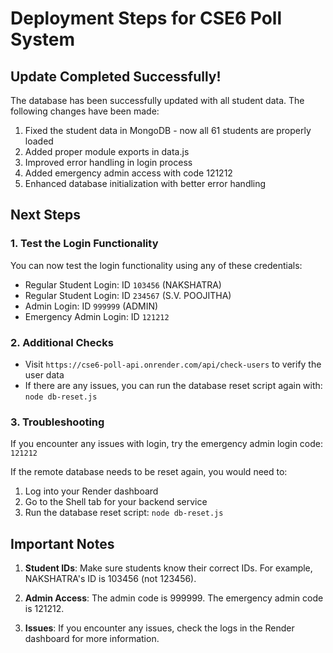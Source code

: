 # Deployment Steps for CSE6 Poll System

## Update Completed Successfully!

The database has been successfully updated with all student data. The following changes have been made:

1. Fixed the student data in MongoDB - now all 61 students are properly loaded
2. Added proper module exports in data.js
3. Improved error handling in login process
4. Added emergency admin access with code 121212
5. Enhanced database initialization with better error handling

## Next Steps

### 1. Test the Login Functionality

You can now test the login functionality using any of these credentials:

- Regular Student Login: ID `103456` (NAKSHATRA)
- Regular Student Login: ID `234567` (S.V. POOJITHA)
- Admin Login: ID `999999` (ADMIN)
- Emergency Admin Login: ID `121212`

### 2. Additional Checks

- Visit `https://cse6-poll-api.onrender.com/api/check-users` to verify the user data
- If there are any issues, you can run the database reset script again with: `node db-reset.js`

### 3. Troubleshooting

If you encounter any issues with login, try the emergency admin login code: `121212`

If the remote database needs to be reset again, you would need to:

1. Log into your Render dashboard
2. Go to the Shell tab for your backend service
3. Run the database reset script: `node db-reset.js`

## Important Notes

1. **Student IDs**: Make sure students know their correct IDs. For example, NAKSHATRA's ID is 103456 (not 123456).

2. **Admin Access**: The admin code is 999999. The emergency admin code is 121212.

3. **Issues**: If you encounter any issues, check the logs in the Render dashboard for more information. 